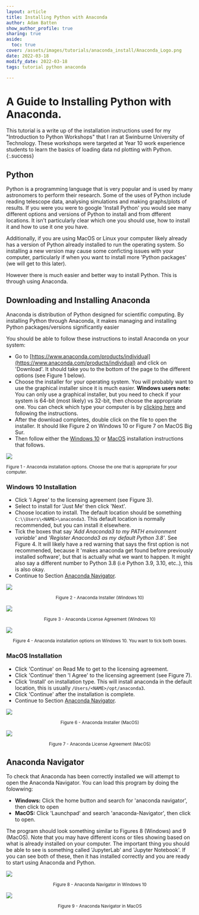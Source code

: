 ```yaml
---
layout: article
title: Installing Python with Anaconda
author: Adam Batten
show_author_profile: true
sharing: true
aside:
  toc: true
cover: /assets/images/tutorials/anaconda_install/Anaconda_Logo.png
date: 2022-03-18
modify_date: 2022-03-18
tags: tutorial python anaconda

---
```


# A Guide to Installing Python with Anaconda.

This tutorial is a write up of the installation instructions used for my "Introduction to Python Workshops" that I ran at Swinburne University of Technology. 
These workshops were targeted at Year 10 work experience students to learn the basics of loading data nd plotting with Python.
{:.success}

## Python 
Python is a programming language that is very popular and is used by many astronomers to perform their research. Some of the uses of Python include reading telescope data, analysing simulations and making graphs/plots of results. If you were you were to google 'Install Python' you would see many different options and versions of Python to install and from dfferent locations. It isn't particularly clear which one you should use, how to install it and how to use it one you have.

Additionally, if you are using MacOS or Linux your computer likely already has a version of Python already installed to run the operating system. So installing a new version may cause some conficting issues with your computer, particularly if when you want to install more 'Python packages' (we will get to this later).

However there is much easier and better way to install Python. This is through using Anaconda.


## Downloading and Installing Anaconda
Anaconda is distribution of Python designed for scientific computing. By installing Python through Anaconda, it makes managing and installing Python packages/versions significantly easier

You should be able to follow these instructions to install Anaconda on your system:

- Go to [https://www.anaconda.com/products/individual](https://www.anaconda.com/products/individual) and click on 'Download'. It should take you to the bottom of the page to the different options (see Figure 1 below).
- Choose the installer for your operating system. You will probably want to use the graphical installer since it is much easier. **Windows users note:** You can only use a graphical installer, but you need to check if your system is 64-bit (most likely) vs 32-bit, then choose the appropriate one. You can check which type your computer is by <a href="https://support.microsoft.com/en-us/windows/32-bit-and-64-bit-windows-frequently-asked-questions-c6ca9541-8dce-4d48-0415-94a3faa2e13d">clicking here</a> and following the instructions. 
- After the download completes, double click on the file to open the installer. It should like Figure 2 on Windows 10 or Figure 7 on MacOS Big Sur.
- Then follow either the [Windows 10](#windows-10-installation) or [MacOS](#macos-installation) installation instructions that follows.

<p><img src = "/assets/images/tutorials/anaconda_install/anaconda_install_0.png"></p> 
<p><small align="center">Figure 1 - Anaconda installation options. Choose the one that is appropriate for your computer.</small></p>

### Windows 10 Installation
- Click 'I Agree' to the licensing agreement (see Figure 3). 
- Select to install for 'Just Me' then click 'Next'.
- Choose location to install. The default location should be something `C:\\Users\<NAME>\anaconda3`. This default location is normally recommended, but you can install it elsewhere.
- Tick the boxes that say *'Add Anaconda3 to my PATH environment variable'* and *'Register Anaconda3 as my default Python 3.8'*. See Figure 4. It will likely have a red warning that says the first option is not recommended, because it 'makes anaconda get found before previously installed software', but that is actually what we want to happen. It might also say a different number to Python 3.8 (i.e Python 3.9, 3.10, etc..), this is also okay.
- Continue to Section [Anaconda Navigator](#anaconda-navigator).

<p><img src = "/assets/images/tutorials/anaconda_install/anaconda_install_1.png"></p>
<p align = "center"><small>Figure 2 - Anaconda Installer (Windows 10)</small></p>

<p><img src = "/assets/images/tutorials/anaconda_install/anaconda_install_2_windows.png"></p>
<p align = "center"><small>Figure 3 - Anaconda License Agreement (Windows 10)</small></p>

<p><img src = "/assets/images/tutorials/anaconda_install/anaconda_install_6_windows.png"></p> 
<p align = "center"><small>Figure 4 - Anaconda installation options on Windows 10. You want to tick both boxes.</small></p>


### MacOS Installation
- Click 'Continue' on Read Me to get to the licensing agreement. 
- Click 'Continue' then 'I Agree' to the licensing agreement (see Figure 7). 
- Click 'Install' on installation type. This will install anaconda in the default location, this is usually `/Users/<NAME>/opt/anaconda3`.
- Click 'Continue' after the installation is complete.
- Continue to Section [Anaconda Navigator](#anaconda-navigator).


<p><img src = "/assets/images/tutorials/anaconda_install/anaconda_install_1_mac.png"></p> 
<p align = "center"><small>Figure 6 - Anaconda Installer (MacOS)</small></p>


<p><img src = "/assets/images/tutorials/anaconda_install/anaconda_install_2_mac.png"></p> 
<p align = "center"><small>Figure 7 - Anaconda License Agreement (MacOS)</small></p>



## Anaconda Navigator
To check that Anaconda has been correctly installed we will attempt to open the Anaconda Navigator. You can load this program by doing the folowwing: 

- **Windows:** Click the home button and search for 'anaconda navigator', then click to open
- **MacOS:** Click 'Launchpad' and search 'anaconda-Navigator', then click to open.

The program should look something similar to Figures 8 (Windows) and 9 (MacOS). Note that you may have different icons or tiles showing based on what is already installed on your computer. The important thing you should be able to see is something called 'JupyterLab' and 'Jupyter Notebook'. If you can see both of these, then it has installed correctly and you are ready to start using Anaconda and Python.

<p><img src = "/assets/images/tutorials/anaconda_install/anaconda_navigator_windows.png"></p> 
<p align = "center"><small>Figure 8 - Anaconda Navigator in Windows 10</small></p>

<p><img src = "/assets/images/tutorials/anaconda_install/anaconda_navigator_macos.png"></p> 
<p align = "center"><small>Figure 9 - Anaconda Navigator in MacOS</small></p>
